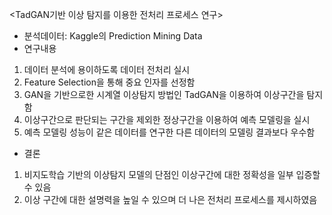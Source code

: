 <TadGAN기반 이상 탐지를 이용한 전처리 프로세스 연구>

- 분석데이터: Kaggle의 Prediction Mining Data
- 연구내용
1) 데이터 분석에 용이하도록 데이터 전처리 실시
2) Feature Selection을 통해 중요 인자를 선정함
3) GAN을 기반으로한 시계열 이상탐지 방법인 TadGAN을 이용하여 이상구간을 탐지함
4) 이상구간으로 판단되는 구간을 제외한 정상구간을 이용하여 예측 모델링을 실시
5) 예측 모델링 성능이 같은 데이터를 연구한 다른 데이터의 모델링 결과보다 우수함

- 결론
1) 비지도학습 기반의 이상탐지 모델의 단점인 이상구간에 대한 정확성을 일부 입증할 수 있음
2) 이상 구간에 대한 설명력을 높일 수 있으며 더 나은 전처리 프로세스를 제시하였음
